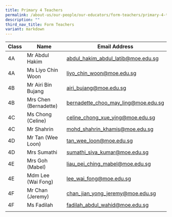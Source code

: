 ```yaml
---
title: Primary 4 Teachers
permalink: /about-us/our-people/our-educators/form-teachers/primary-4-teachers/
description: ""
third_nav_title: Form Teachers
variant: markdown
---
```

| Class |  Name |  Email Address |
|---|---|---|
| 4A | Mr Abdul Hakim	| abdul_hakim_abdul_latib@moe.edu.sg |
| 4A | Ms Liyo Chin Woon	| liyo_chin_woon@moe.edu.sg |
| 4B | Mr Airi Bin Bujang	| airi_bujang@moe.edu.sg |
| 4B | Mrs Chen (Bernadette) | bernadette_choo_may_ling@moe.edu.sg |
| 4C | Ms Chong (Celine) | celine_chong_xue_ying@moe.edu.sg |
| 4C | Mr Shahrin	| mohd_shahrin_khamis@moe.edu.sg  |
| 4D | Mr Tan (Wee Loon) | tan_wee_loon@moe.edu.sg |
| 4D | Mrs Sumathi | sumathi_siva_kumar@moe.edu.sg   |
| 4E | Mrs Goh (Mabel) | liau_pei_ching_mabel@moe.edu.sg |
| 4E | Mdm Lee (Wai Fong) | lee_wai_fong@moe.edu.sg |
| 4F | Mr Chan (Jeremy) |	chan_jian_yong_jeremy@moe.edu.sg  |
| 4F |  Ms Fadilah | fadilah_abdul_wahid@moe.edu.sg |
| | | |